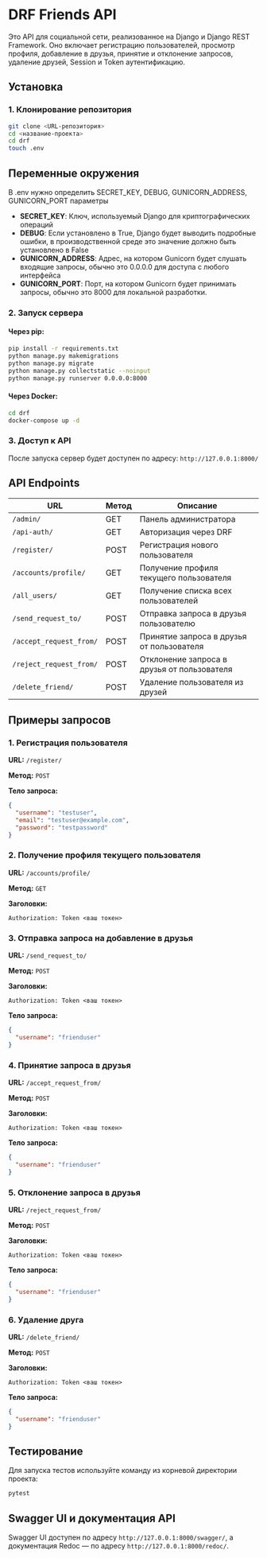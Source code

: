 # DRF Friends API

Это API для социальной сети, реализованное на Django и Django REST Framework. Оно включает регистрацию пользователей, просмотр профиля, добавление в друзья, принятие и отклонение запросов, удаление друзей, Session и Token аутентификацию.

## Установка

### 1. Клонирование репозитория

```bash
git clone <URL-репозитория>
cd <название-проекта>
cd drf
touch .env
```
## Переменные окружения
В .env нужно определить SECRET_KEY, DEBUG, GUNICORN_ADDRESS, GUNICORN_PORT параметры
- **SECRET_KEY**: Ключ, используемый Django для криптографических операций
- **DEBUG**: Если установлено в True, Django будет выводить подробные ошибки, в производственной среде это значение должно быть установлено в False
- **GUNICORN_ADDRESS**: Адрес, на котором Gunicorn будет слушать входящие запросы, обычно это 0.0.0.0 для доступа с любого интерфейса
- **GUNICORN_PORT**: Порт, на котором Gunicorn будет принимать запросы, обычно это 8000 для локальной разработки.

### 2. Запуск сервера

#### Через pip:

```bash
pip install -r requirements.txt
python manage.py makemigrations
python manage.py migrate
python manage.py collectstatic --noinput
python manage.py runserver 0.0.0.0:8000
```

#### Через Docker:

```bash
cd drf
docker-compose up -d
```

### 3. Доступ к API

После запуска сервер будет доступен по адресу: `http://127.0.0.1:8000/`

## API Endpoints

| URL                         | Метод | Описание                                      |
|-----------------------------|-------|-----------------------------------------------|
| `/admin/`                   | GET   | Панель администратора                         |
| `/api-auth/`                | GET   | Авторизация через DRF                         |
| `/register/`                | POST  | Регистрация нового пользователя               |
| `/accounts/profile/`        | GET   | Получение профиля текущего пользователя       |
| `/all_users/`               | GET   | Получение списка всех пользователей           |
| `/send_request_to/`         | POST  | Отправка запроса в друзья пользователю        |
| `/accept_request_from/`     | POST  | Принятие запроса в друзья от пользователя     |
| `/reject_request_from/`     | POST  | Отклонение запроса в друзья от пользователя   |
| `/delete_friend/`           | POST  | Удаление пользователя из друзей               |

## Примеры запросов

### 1. Регистрация пользователя

**URL:** `/register/`

**Метод:** `POST`

**Тело запроса:**

```json
{
  "username": "testuser",
  "email": "testuser@example.com",
  "password": "testpassword"
}
```

### 2. Получение профиля текущего пользователя

**URL:** `/accounts/profile/`

**Метод:** `GET`

**Заголовки:**

```http
Authorization: Token <ваш токен>
```

### 3. Отправка запроса на добавление в друзья

**URL:** `/send_request_to/`

**Метод:** `POST`

**Заголовки:**

```http
Authorization: Token <ваш токен>
```

**Тело запроса:**

```json
{
  "username": "frienduser"
}
```

### 4. Принятие запроса в друзья

**URL:** `/accept_request_from/`

**Метод:** `POST`

**Заголовки:**

```http
Authorization: Token <ваш токен>
```

**Тело запроса:**

```json
{
  "username": "frienduser"
}
```

### 5. Отклонение запроса в друзья

**URL:** `/reject_request_from/`

**Метод:** `POST`

**Заголовки:**

```http
Authorization: Token <ваш токен>
```

**Тело запроса:**

```json
{
  "username": "frienduser"
}
```

### 6. Удаление друга

**URL:** `/delete_friend/`

**Метод:** `POST`

**Заголовки:**

```http
Authorization: Token <ваш токен>
```

**Тело запроса:**

```json
{
  "username": "frienduser"
}
```

## Тестирование

Для запуска тестов используйте команду из корневой директории проекта:

```bash
pytest
```

## Swagger UI и документация API

Swagger UI доступен по адресу `http://127.0.0.1:8000/swagger/`, а документация Redoc — по адресу `http://127.0.0.1:8000/redoc/`.
